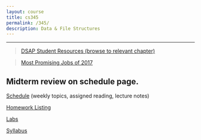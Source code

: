 ```yaml
---
layout: course
title: cs345
permalink: /345/
description: Data & File Structures
---
```


---

> [DSAP Student Resources (browse to relevant chapter)](http://bcs.wiley.com/he-bcs/Books?action=index&bcsId=8029&itemId=1118290275)

> [Most Promising Jobs of 2017](https://blog.linkedin.com/2017/january/20/linkedin-data-reveals-the-most-promising-jobs-of-2017?trk=li_corpblog_namer_careers_bestjobs_content&utm_campaign=bestjobs&utm_source=email&utm_content=content)

## Midterm review on schedule page.

[Schedule](/345/schedule/) (weekly topics, assigned reading, lecture notes)

[Homework Listing](/345/hw/)

[Labs](/345/labs/)

[Syllabus](/345/syllabus/)